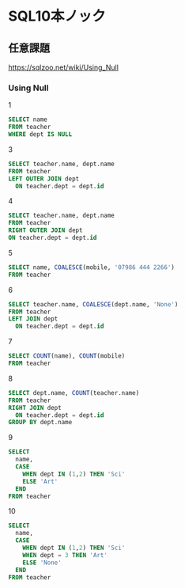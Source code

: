 # SQL10本ノック

## 任意課題

<https://sqlzoo.net/wiki/Using_Null>

### Using Null

1

``` sql
SELECT name 
FROM teacher 
WHERE dept IS NULL
```

3

``` sql
SELECT teacher.name, dept.name 
FROM teacher 
LEFT OUTER JOIN dept 
  ON teacher.dept = dept.id
```

4

``` sql
SELECT teacher.name, dept.name 
FROM teacher 
RIGHT OUTER JOIN dept 
ON teacher.dept = dept.id
```

5

``` sql
SELECT name, COALESCE(mobile, '07986 444 2266')   
FROM teacher
```

6

``` sql
SELECT teacher.name, COALESCE(dept.name, 'None') 
FROM teacher 
LEFT JOIN dept 
  ON teacher.dept = dept.id
```

7

``` sql
SELECT COUNT(name), COUNT(mobile)
FROM teacher 
```

8

``` sql
SELECT dept.name, COUNT(teacher.name) 
FROM teacher 
RIGHT JOIN dept 
  ON teacher.dept = dept.id 
GROUP BY dept.name
```

9

``` sql
SELECT 
  name, 
  CASE 
    WHEN dept IN (1,2) THEN 'Sci' 
    ELSE 'Art' 
  END 
FROM teacher
```

10

``` sql
SELECT 
  name, 
  CASE 
    WHEN dept IN (1,2) THEN 'Sci' 
    WHEN dept = 3 THEN 'Art' 
    ELSE 'None' 
  END 
FROM teacher
```
